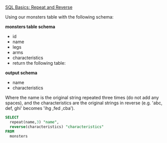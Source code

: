 [SQL Basics: Repeat and Reverse](https://www.codewars.com/kata/sql-basics-repeat-and-reverse-1)

Using our monsters table with the following schema:

**monsters table schema**

- id
- name
- legs
- arms
- characteristics
- return the following table:

**output schema**

- name
- characteristics

Where the name is the original string repeated three times (do not add any spaces), and the characteristics are the original strings in reverse (e.g. 'abc, def, ghi' becomes 'ihg ,fed ,cba').

```sql
SELECT
  repeat(name,3) "name",
  reverse(characteristics) "characteristics"
FROM
  monsters
```
